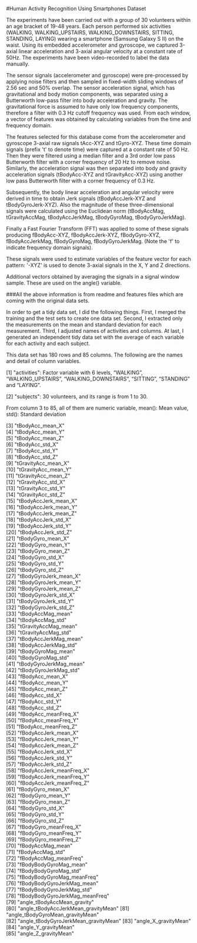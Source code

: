 #Human Activity Recognition Using Smartphones Dataset

The experiments have been carried out with a group of 30 volunteers within an age bracket of 19-48 years. Each person performed six activities (WALKING, WALKING_UPSTAIRS, WALKING_DOWNSTAIRS, SITTING, STANDING, LAYING) wearing a smartphone (Samsung Galaxy S II) on the waist. Using its embedded accelerometer and gyroscope, we captured 3-axial linear acceleration and 3-axial angular velocity at a constant rate of 50Hz. The experiments have been video-recorded to label the data manually. 

The sensor signals (accelerometer and gyroscope) were pre-processed by applying noise filters and then sampled in fixed-width sliding windows of 2.56 sec and 50% overlap. The sensor acceleration signal, which has gravitational and body motion components, was separated using a Butterworth low-pass filter into body acceleration and gravity. The gravitational force is assumed to have only low frequency components, therefore a filter with 0.3 Hz cutoff frequency was used. From each window, a vector of features was obtained by calculating variables from the time and frequency domain. 

The features selected for this database come from the accelerometer and gyroscope 3-axial raw signals tAcc-XYZ and tGyro-XYZ. These time domain signals (prefix 't' to denote time) were captured at a constant rate of 50 Hz. Then they were filtered using a median filter and a 3rd order low pass Butterworth filter with a corner frequency of 20 Hz to remove noise. Similarly, the acceleration signal was then separated into body and gravity acceleration signals (tBodyAcc-XYZ and tGravityAcc-XYZ) using another low pass Butterworth filter with a corner frequency of 0.3 Hz. 

Subsequently, the body linear acceleration and angular velocity were derived in time to obtain Jerk signals (tBodyAccJerk-XYZ and tBodyGyroJerk-XYZ). Also the magnitude of these three-dimensional signals were calculated using the Euclidean norm (tBodyAccMag, tGravityAccMag, tBodyAccJerkMag, tBodyGyroMag, tBodyGyroJerkMag). 

Finally a Fast Fourier Transform (FFT) was applied to some of these signals producing fBodyAcc-XYZ, fBodyAccJerk-XYZ, fBodyGyro-XYZ, fBodyAccJerkMag, fBodyGyroMag, fBodyGyroJerkMag. (Note the 'f' to indicate frequency domain signals). 

These signals were used to estimate variables of the feature vector for each pattern: '-XYZ' is used to denote 3-axial signals in the X, Y and Z directions.

Additional vectors obtained by averaging the signals in a signal window sample. These are used on the angle() variable.

###All the above information is from readme and features files which are coming with the original data sets.

In order to get a tidy data set, I did the following things. First, I merged the training and the test sets to create one data set. Second, I extracted only the measurements on the mean and standard deviation for each measurement. Third, I adjusted names of activities and columns. At last, I generated an independent tidy data set with the average of each variable for each activity and each subject. 

This data set has 180 rows and 85 columns. The following are the names and detail of column variables.

[1] "activities": Factor variable with 6 levels, “WALKING”, “WALKING_UPSTAIRS”, “WALKING_DOWNSTAIRS”, “SITTING”, “STANDING” and “LAYING”.

[2] "subjects": 30 volunteers, and its range is from 1 to 30.

From column 3 to 85, all of them are numeric variable, 
mean(): Mean value, std(): Standard deviation

[3] "tBodyAcc_mean_X"                    
 [4] "tBodyAcc_mean_Y"                    
 [5] "tBodyAcc_mean_Z"                    
 [6] "tBodyAcc_std_X"                     
 [7] "tBodyAcc_std_Y"                     
 [8] "tBodyAcc_std_Z"                     
 [9] "tGravityAcc_mean_X"                 
[10] "tGravityAcc_mean_Y"                 
[11] "tGravityAcc_mean_Z"                 
[12] "tGravityAcc_std_X"                  
[13] "tGravityAcc_std_Y"                  
[14] "tGravityAcc_std_Z"                  
[15] "tBodyAccJerk_mean_X"                
[16] "tBodyAccJerk_mean_Y"                
[17] "tBodyAccJerk_mean_Z"                
[18] "tBodyAccJerk_std_X"                 
[19] "tBodyAccJerk_std_Y"                 
[20] "tBodyAccJerk_std_Z"                 
[21] "tBodyGyro_mean_X"                   
[22] "tBodyGyro_mean_Y"                   
[23] "tBodyGyro_mean_Z"                   
[24] "tBodyGyro_std_X"                    
[25] "tBodyGyro_std_Y"                    
[26] "tBodyGyro_std_Z"                    
[27] "tBodyGyroJerk_mean_X"               
[28] "tBodyGyroJerk_mean_Y"               
[29] "tBodyGyroJerk_mean_Z"               
[30] "tBodyGyroJerk_std_X"                
[31] "tBodyGyroJerk_std_Y"                
[32] "tBodyGyroJerk_std_Z"                
[33] "tBodyAccMag_mean"                   
[34] "tBodyAccMag_std"                    
[35] "tGravityAccMag_mean"                
[36] "tGravityAccMag_std"                 
[37] "tBodyAccJerkMag_mean"               
[38] "tBodyAccJerkMag_std"                
[39] "tBodyGyroMag_mean"                  
[40] "tBodyGyroMag_std"                   
[41] "tBodyGyroJerkMag_mean"              
[42] "tBodyGyroJerkMag_std"               
[43] "fBodyAcc_mean_X"                    
[44] "fBodyAcc_mean_Y"                    
[45] "fBodyAcc_mean_Z"                    
[46] "fBodyAcc_std_X"                     
[47] "fBodyAcc_std_Y"                     
[48] "fBodyAcc_std_Z"                     
[49] "fBodyAcc_meanFreq_X"                
[50] "fBodyAcc_meanFreq_Y"                
[51] "fBodyAcc_meanFreq_Z"                
[52] "fBodyAccJerk_mean_X"                
[53] "fBodyAccJerk_mean_Y"                
[54] "fBodyAccJerk_mean_Z"                
[55] "fBodyAccJerk_std_X"                 
[56] "fBodyAccJerk_std_Y"                 
[57] "fBodyAccJerk_std_Z"                 
[58] "fBodyAccJerk_meanFreq_X"            
[59] "fBodyAccJerk_meanFreq_Y"            
[60] "fBodyAccJerk_meanFreq_Z"            
[61] "fBodyGyro_mean_X"                   
[62] "fBodyGyro_mean_Y"                   
[63] "fBodyGyro_mean_Z"                   
[64] "fBodyGyro_std_X"                    
[65] "fBodyGyro_std_Y"                    
[66] "fBodyGyro_std_Z"                    
[67] "fBodyGyro_meanFreq_X"               
[68] "fBodyGyro_meanFreq_Y"               
[69] "fBodyGyro_meanFreq_Z"               
[70] "fBodyAccMag_mean"                   
[71] "fBodyAccMag_std"                    
[72] "fBodyAccMag_meanFreq"               
[73] "fBodyBodyGyroMag_mean"              
[74] "fBodyBodyGyroMag_std"               
[75] "fBodyBodyGyroMag_meanFreq"          
[76] "fBodyBodyGyroJerkMag_mean"          
[77] "fBodyBodyGyroJerkMag_std"           
[78] "fBodyBodyGyroJerkMag_meanFreq"      
[79] "angle_tBodyAccMean_gravity"         
[80] "angle_tBodyAccJerkMean_gravityMean" 
[81] "angle_tBodyGyroMean_gravityMean"    
[82] "angle_tBodyGyroJerkMean_gravityMean"
[83] "angle_X_gravityMean"                
[84] "angle_Y_gravityMean"                
[85] "angle_Z_gravityMean" 
